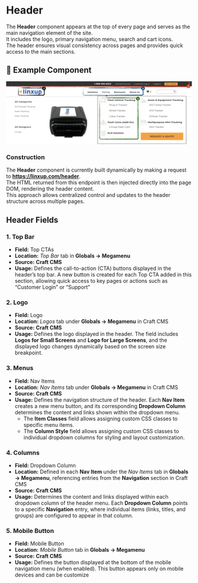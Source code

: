 # Header

The **Header** component appears at the top of every page and serves as the main navigation element of the site.  
It includes the logo, primary navigation menu, search and cart icons.  
The header ensures visual consistency across pages and provides quick access to the main sections.

## 🎯 Example Component

![Example of header component](../../static/img/header.jpeg)

### Construction

The **Header** component is currently built dynamically by making a request to **https://linxup.com/header**.  
The HTML returned from this endpoint is then injected directly into the page DOM, rendering the header content.  
This approach allows centralized control and updates to the header structure across multiple pages.

## Header Fields

### 1. Top Bar

- **Field:** Top CTAs
- **Location:** _Top Bar_ tab in **Globals → Megamenu**
- **Source:** **Craft CMS**
- **Usage:** Defines the call-to-action (CTA) buttons displayed in the header’s top bar. A new button is created for each Top CTA added in this section, allowing quick access to key pages or actions such as “Customer Login” or “Support”

### 2. Logo

- **Field:** Logo
- **Location:** _Logos_ tab under **Globals → Megamenu** in Craft CMS
- **Source:** **Craft CMS**
- **Usage:** Defines the logo displayed in the header. The field includes **Logos for Small Screens** and **Logo for Large Screens**, and the displayed logo changes dynamically based on the screen size breakpoint.

### 3. Menus

- **Field:** Nav Items
- **Location:** _Nav Items_ tab under **Globals → Megamenu** in Craft CMS
- **Source:** **Craft CMS**
- **Usage:** Defines the navigation structure of the header. Each **Nav Item** creates a new menu button, and its corresponding **Dropdown Column** determines the content and links shown within the dropdown menu.
  - The **Item Classes** field allows assigning custom CSS classes to specific menu items.
  - The **Column Style** field allows assigning custom CSS classes to individual dropdown columns for styling and layout customization.

### 4. Columns

- **Field:** Dropdown Column
- **Location:** Defined in each **Nav Item** under the _Nav Items_ tab in **Globals → Megamenu**, referencing entries from the **Navigation** section in Craft CMS
- **Source:** **Craft CMS**
- **Usage:** Determines the content and links displayed within each dropdown column of the header menu. Each **Dropdown Column** points to a specific **Navigation** entry, where individual items (links, titles, and groups) are configured to appear in that column.

### 5. Mobile Button

- **Field:** Mobile Button
- **Location:** _Mobile Button_ tab in **Globals → Megamenu**
- **Source:** **Craft CMS**
- **Usage:** Defines the button displayed at the bottom of the mobile navigation menu (when enabled). This button appears only on mobile devices and can be customize
